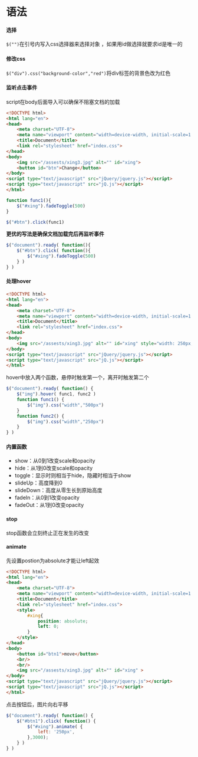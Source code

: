 # 语法

#### 选择

`$("")`在引号内写入css选择器来选择对象 ，如果用id做选择就要求id是唯一的



#### 修改css

`$("div").css("background-color","red")`将div标签的背景色改为红色



#### 监听点击事件

script在body后面导入可以确保不阻塞文档的加载

```html
<!DOCTYPE html>
<html lang="en">
<head>
    <meta charset="UTF-8">
    <meta name="viewport" content="width=device-width, initial-scale=1.0">
    <title>Document</title>
    <link rel="stylesheet" href="index.css">
</head>
<body>
    <img src="/assests/xing3.jpg" alt="" id="xing">
    <button id="btn">Change</button>
</body>
<script type="text/javascript" src="jQuery/jquery.js"></script>
<script type="text/javascript" src="jQ.js"></script>
</html>
```

```js
function func1(){
    $("#xing").fadeToggle(500)
}

$("#btn").click(func1) 
```

**更优的写法是确保文档加载完后再监听事件**

```js
$("document").ready( function(){
	$("#btn").click( function(){
    	$("#xing").fadeToggle(500)
    } )
} )
```



#### 处理hover

```html
<!DOCTYPE html>
<html lang="en">
<head>
    <meta charset="UTF-8">
    <meta name="viewport" content="width=device-width, initial-scale=1.0">
    <title>Document</title>
    <link rel="stylesheet" href="index.css">
</head>
<body>
    <img src="/assests/xing3.jpg" alt="" id="xing" style="width: 250px;">
</body>
<script type="text/javascript" src="jQuery/jquery.js"></script>
<script type="text/javascript" src="jQ.js"></script>
</html>
```

hover中放入两个函数，悬停时触发第一个，离开时触发第二个

```js
$("document").ready( function() {
    $("img").hover( func1, func2 )  
    function func1() {
        $("img").css("width","500px")
    }
    function func2() {
        $("img").css("width","250px")
    }
} )
```



#### 内置函数

- show：从0到1改变scale和opacity
- hide：从1到0改变scale和opacity
- toggle：显示时则相当于hide，隐藏时相当于show
- slideUp：高度降到0
- slideDown：高度从零生长到原始高度
- fadeIn：从0到1改变opacity
- fadeOut：从1到0改变opacity



#### stop

stop函数会立刻终止正在发生的改变





#### animate

先设置postion为absolute才能让left起效

```html
<!DOCTYPE html>
<html lang="en">
<head>
    <meta charset="UTF-8">
    <meta name="viewport" content="width=device-width, initial-scale=1.0">
    <title>Document</title>
    <link rel="stylesheet" href="index.css">
    <style>
        #xing{
            position: absolute;
            left: 0;
        }
    </style>
</head>
<body>
    <button id="btn1">move</button>
    <br/>
    <br/>
    <img src="/assests/xing3.jpg" alt="" id="xing" >
</body>
<script type="text/javascript" src="jQuery/jquery.js"></script>
<script type="text/javascript" src="jQ.js"></script>
</html>
```

点击按钮后，图片向右平移

```js
$("document").ready( function() {
    $("#btn1").click( function() {
        $("#xing").animate( {
            left: '250px',  
        },3000);
    } )
} )
```



